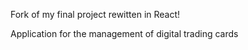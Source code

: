 Fork of my final project rewitten in React!

Application for the management of digital trading cards